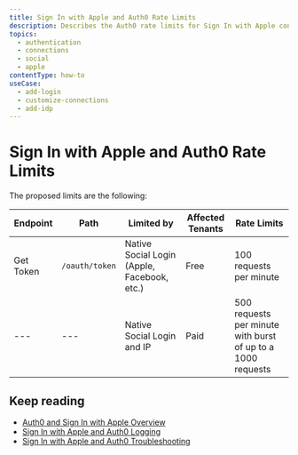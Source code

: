 ```yaml
---
title: Sign In with Apple and Auth0 Rate Limits
description: Describes the Auth0 rate limits for Sign In with Apple connections.
topics:
  - authentication
  - connections
  - social
  - apple
contentType: how-to
useCase:
  - add-login
  - customize-connections
  - add-idp
---
```

# Sign In with Apple and Auth0 Rate Limits

The proposed limits are the following:

| Endpoint | Path | Limited by | Affected Tenants | Rate Limits |
| --- | --- | --- | --- | --- |
| Get Token	| `/oauth/token` | Native Social Login (Apple, Facebook, etc.) | Free |	100 requests per minute |
| --- | --- | Native Social Login and IP | Paid |	500 requests per minute with burst of up to a 1000 requests |

## Keep reading

* [Auth0 and Sign In with Apple Overview](/connections/social/apple/concepts/sign-in-with-apple-overview)
* [Sign In with Apple and Auth0 Logging](/connections/social/apple/references/siwa-logging)
* [Sign In with Apple and Auth0 Troubleshooting](/connections/social/apple/references/siwa-troubleshooting)
